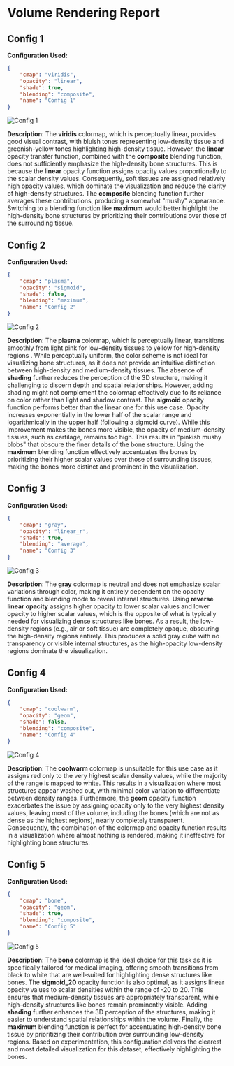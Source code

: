 # Volume Rendering Report

## Config 1

**Configuration Used:**
```json
{
    "cmap": "viridis",
    "opacity": "linear",
    "shade": true,
    "blending": "composite",
    "name": "Config 1"
}
```

![Config 1](rendered_images\Config_1.png)

**Description**: The **viridis** colormap, which is perceptually linear, provides good visual contrast, with bluish tones representing low-density tissue and greenish-yellow tones highlighting high-density tissue. However, the **linear** opacity transfer function, combined with the **composite** blending function, does not sufficiently emphasize the high-density bone structures. This is because the **linear** opacity function assigns opacity values proportionally to the scalar density values. Consequently, soft tissues are assigned relatively high opacity values, which dominate the visualization and reduce the clarity of high-density structures. The **composite** blending function further averages these contributions, producing a somewhat "mushy" appearance. Switching to a blending function like **maximum** would better highlight the high-density bone structures by prioritizing their contributions over those of the surrounding tissue.

## Config 2

**Configuration Used:**
```json
{
    "cmap": "plasma",
    "opacity": "sigmoid",
    "shade": false,
    "blending": "maximum",
    "name": "Config 2"
}
```

![Config 2](rendered_images\Config_2.png)

**Description**: The **plasma** colormap, which is perceptually linear, transitions smoothly from light pink for low-density tissues to yellow for high-density regions
. While perceptually uniform, the color scheme is not ideal for visualizing bone structures, as it does not provide an intuitive distinction between
high-density and medium-density tissues. The absence of **shading** further reduces the perception of the 3D structure, making it challenging to discern depth and spatial relationships. However, adding shading might not complement the colormap effectively due to its reliance on color rather than light and shadow contrast. The **sigmoid** opacity function performs better than the linear one for this use case. Opacity increases exponentially in the lower half of the scalar range and logarithmically in the upper half (following a sigmoid curve). While this improvement makes the bones more visible, the opacity of medium-density tissues, such as cartilage, remains too high. This results in "pinkish mushy blobs" that obscure the finer details of the bone structure. Using the **maximum** blending function effectively accentuates the bones by prioritizing their higher scalar values over those of surrounding tissues, making the bones more distinct and prominent in the visualization.

## Config 3

**Configuration Used:**
```json
{
    "cmap": "gray",
    "opacity": "linear_r",
    "shade": true,
    "blending": "average",
    "name": "Config 3"
}
```

![Config 3](rendered_images\Config_3.png)

**Description**: The **gray** colormap is neutral and does not emphasize scalar variations through color, making it entirely dependent on the opacity function and blending mode to reveal internal structures. Using **reverse linear opacity** assigns higher opacity to lower scalar values and lower opacity to higher scalar values, which is the opposite of what is typically needed for visualizing dense structures like bones. As a result, the low-density regions (e.g., air or soft tissue) are completely opaque, obscuring the high-density regions entirely. This produces a solid gray cube with no transparency or visible internal structures, as the high-opacity low-density regions dominate the visualization.

## Config 4

**Configuration Used:**
```json
{
    "cmap": "coolwarm",
    "opacity": "geom",
    "shade": false,
    "blending": "composite",
    "name": "Config 4"
}
```

![Config 4](rendered_images\Config_4.png)

**Description**: The **coolwarm** colormap is unsuitable for this use case as it assigns red only to the very highest scalar density values, while the majority of the range is mapped to white. This results in a visualization where most structures appear washed out, with minimal color variation to differentiate between density ranges. Furthermore, the **geom** opacity function exacerbates the issue by assigning opacity only to the very highest density values, leaving most of the volume, including the bones (which are not as dense as the highest regions), nearly completely transparent. Consequently, the combination of the colormap and opacity function results in a visualization where almost nothing is rendered, making it ineffective for highlighting bone structures.

## Config 5

**Configuration Used:**
```json
{
    "cmap": "bone",
    "opacity": "geom",
    "shade": true,
    "blending": "composite",
    "name": "Config 5"
}
```

![Config 5](rendered_images\Config_5.png)

**Description**: The **bone** colormap is the ideal choice for this task as it is specifically tailored for medical imaging, offering smooth transitions from black to white that are well-suited for highlighting dense structures like bones. The **sigmoid_20** opacity function is also optimal, as it assigns linear opacity values to scalar densities within the range of -20 to 20. This ensures that medium-density tissues are appropriately transparent, while high-density structures like bones remain prominently visible. Adding **shading** further enhances the 3D perception of the structures, making it easier to understand spatial relationships within the volume. Finally, the **maximum** blending function is perfect for accentuating high-density bone tissue by prioritizing their contribution over surrounding low-density regions. Based on experimentation, this configuration delivers the clearest and most detailed visualization for this dataset, effectively highlighting the bones.

